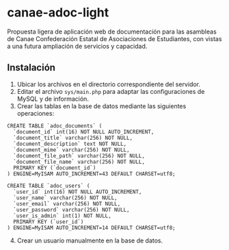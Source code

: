 # canae-adoc-light
Propuesta ligera de aplicación web de documentación para las asambleas de Canae Confederación Estatal de Asociaciones de Estudiantes, con vistas a una futura ampliación de servicios y capacidad.

## Instalación
1. Ubicar los archivos en el directorio correspondiente del servidor.
2. Editar el archivo `sys/main.php` para adaptar las configuraciones de MySQL y de información.
3. Crear las tablas en la base de datos mediante las siguientes operaciones:

```mysql
CREATE TABLE `adoc_documents` (
  `document_id` int(16) NOT NULL AUTO_INCREMENT,
  `document_title` varchar(256) NOT NULL,
  `document_description` text NOT NULL,
  `document_mime` varchar(256) NOT NULL,
  `document_file_path` varchar(256) NOT NULL,
  `document_file_name` varchar(256) NOT NULL,
  PRIMARY KEY (`document_id`)
) ENGINE=MyISAM AUTO_INCREMENT=43 DEFAULT CHARSET=utf8;

CREATE TABLE `adoc_users` (
  `user_id` int(16) NOT NULL AUTO_INCREMENT,
  `user_name` varchar(256) NOT NULL,
  `user_email` varchar(256) NOT NULL,
  `user_password` varchar(256) NOT NULL,
  `user_is_admin` int(1) NOT NULL,
  PRIMARY KEY (`user_id`)
) ENGINE=MyISAM AUTO_INCREMENT=14 DEFAULT CHARSET=utf8;
```

4. Crear un usuario manualmente en la base de datos.
